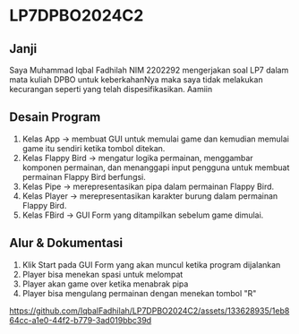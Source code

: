 # LP7DPBO2024C2

## Janji
Saya Muhammad Iqbal Fadhilah NIM 2202292 mengerjakan soal LP7 dalam mata kuliah DPBO untuk keberkahanNya maka saya tidak melakukan kecurangan seperti yang telah dispesifikasikan. Aamiin

## Desain Program
1. Kelas App -> membuat GUI untuk memulai game dan kemudian memulai game itu sendiri ketika tombol ditekan.
2. Kelas Flappy Bird -> mengatur logika permainan, menggambar komponen permainan, dan menanggapi input pengguna untuk membuat permainan Flappy Bird berfungsi.
3. Kelas Pipe -> merepresentasikan pipa dalam permainan Flappy Bird.
4. Kelas Player -> merepresentasikan karakter burung dalam permainan Flappy Bird.
5. Kelas FBird -> GUI Form yang ditampilkan sebelum game dimulai.

## Alur & Dokumentasi
1. Klik Start pada GUI Form yang akan muncul ketika program dijalankan
2. Player bisa menekan spasi untuk melompat
3. Player akan game over ketika menabrak pipa
4. Player bisa mengulang permainan dengan menekan tombol "R"


https://github.com/IqbalFadhilah/LP7DPBO2024C2/assets/133628935/1eb864cc-a1e0-44f2-b779-3ad019bbc39d



